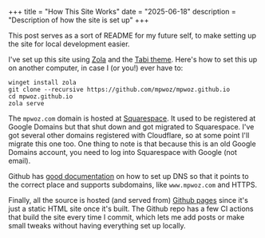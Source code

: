 +++
title = "How This Site Works"
date = "2025-06-18"
description = "Description of how the site is set up"
+++

This post serves as a sort of README for my future self, to make setting up the
site for local development easier.

I've set up this site using [Zola](https://www.getzola.org/) and the [Tabi
theme](https://github.com/welpo/tabi). Here's how to set this up on another
computer, in case I (or you!) ever have to:

```
winget install zola
git clone --recursive https://github.com/mpwoz/mpwoz.github.io
cd mpwoz.github.io
zola serve
```

The `mpwoz.com` domain is hosted at
[Squarespace](https://account.squarespace.com/domains/managed/mpwoz.com). It
used to be registered at Google Domains but that shut down and got migrated to
Squarespace. I've got several other domains registered with Cloudflare, so at
some point I'll migrate this one too. One thing to note is that because this is
an old Google Domains account, you need to log into Squarespace with Google (not
email).

Github has [good
documentation](https://docs.github.com/en/pages/configuring-a-custom-domain-for-your-github-pages-site/managing-a-custom-domain-for-your-github-pages-site#dns-records-for-your-custom-domain)
on how to set up DNS so that it points to the correct place and supports
subdomains, like `www.mpwoz.com` and HTTPS.

Finally, all the source is hosted (and served from) [Github
pages](https://github.com/mpwoz/mpwoz.github.io/settings/pages) since it's just
a static HTML site once it's built. The Github repo has a few CI actions that
build the site every time I commit, which lets me add posts or make small tweaks
without having everything set up locally.